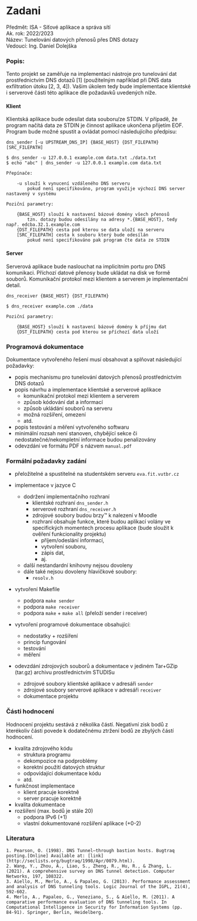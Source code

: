 # Zadani
Předmět: ISA - Síťové aplikace a správa sítí  
Ak. rok: 2022/2023  
Název: Tunelování datových přenosů přes DNS dotazy  
Vedoucí: Ing. Daniel Dolejška  

### Popis:
Tento projekt se zaměřuje na implementaci nástroje pro tunelování dat prostřednictvím
DNS dotazů [1] \(použitelným například při DNS data exfiltration útoku [2, 3, 4]).
Vašim úkolem tedy bude implementace klientské i serverové části této aplikace dle požadavků uvedených níže.

#### Klient
Klientská aplikace bude odesílat data souboru/ze STDIN.
V případě, že program načítá data ze STDIN je činnost aplikace ukončena přijetím EOF.
Program bude možné spustit a ovládat pomocí následujícího předpisu:

```
dns_sender [-u UPSTREAM_DNS_IP] {BASE_HOST} {DST_FILEPATH} [SRC_FILEPATH]

$ dns_sender -u 127.0.0.1 example.com data.txt ./data.txt
$ echo "abc" | dns_sender -u 127.0.0.1 example.com data.txt

Přepínače:

    -u slouží k vynucení vzdáleného DNS serveru
        pokud není specifikováno, program využije výchozí DNS server nastavený v systému

Poziční parametry:

    {BASE_HOST} slouží k nastavení bázové domény všech přenosů
        tzn. dotazy budou odesílány na adresy *.{BASE_HOST}, tedy např. edcba.32.1.example.com
    {DST_FILEPATH} cesta pod kterou se data uloží na serveru
    [SRC_FILEPATH] cesta k souboru který bude odesílán
        pokud není specifikováno pak program čte data ze STDIN
```

#### Server

Serverová aplikace bude naslouchat na implicitním portu pro DNS komunikaci.
Příchozí datové přenosy bude ukládat na disk ve formě souborů.
Komunikační protokol mezi klientem a serverem je implementační detail.

```
dns_receiver {BASE_HOST} {DST_FILEPATH}

$ dns_receiver example.com ./data

Poziční parametry:

    {BASE_HOST} slouží k nastavení bázové domény k příjmu dat
    {DST_FILEPATH} cesta pod kterou se příchozí data uloží
```

### Programová dokumentace

Dokumentace vytvořeného řešení musí obsahovat a splňovat následující požadavky:

- popis mechanismu pro tunelování datových přenosů prostřednictvím DNS dotazů
- popis návrhu a implementace klientské a serverové aplikace
    - komunikační protokol mezi klientem a serverem
    - způsob kódování dat a informací
    - způsob ukládání souborů na serveru
    - možná rozšíření, omezení
    - atd.
- popis testování a měření vytvořeného softwaru
- minimální rozsah není stanoven, chybějící sekce či nedostatečné/nekompletní informace budou penalizovány
- odevzdání ve formátu PDF s názvem `manual.pdf`

### Formální požadavky zadání

- přeložitelné a spustitelné na studentském serveru `eva.fit.vutbr.cz`
- implementace v jazyce C
    - dodržení implementačního rozhraní
        - klientské rozhraní `dns_sender.h`
        - serverové rozhraní `dns_receiver.h`
        - zdrojové soubory budou brzy™ k nalezení v Moodle
        - rozhraní obsahuje funkce, které budou aplikací volány ve specifických momentech procesu aplikace (bude sloužit k ověření funkcionality projektu)
            - příjem/odeslání informací,
            - vytvoření souboru,
            - zápis dat,
            - aj.
    - další nestandardní knihovny nejsou dovoleny
    - dále také nejsou dovoleny hlavičkové soubory:
        - `resolv.h`

- vytvoření Makefile
    - podpora `make sender`
    - podpora `make receiver`
    - podpora `make` + `make all` (přeloží sender i receiver)
- vytvoření programové dokumentace obsahující:
    - nedostatky + rozšíření
    - princip fungování
    - testování
    - měření
- odevzdání zdrojových souborů a dokumentace v jediném Tar+GZip (tar.gz) archivu prostřednictvím STUDISu
    - zdrojové soubory klientské aplikace v adresáři `sender`
    - zdrojové soubory serverové aplikace v adresáři `receiver`
    - dokumentace projektu

### Části hodnocení

Hodnocení projektu sestává z několika částí. Negativní zisk bodů z kterékoliv části povede k dodatečnému ztržení bodů ze zbylých částí hodnocení.

- kvalita zdrojového kódu
    - struktura programu
    - dekompozice na podproblémy
    - korektní použití datových struktur
    - odpovídající dokumentace kódu
    - atd.
- funkčnost implementace
    - klient pracuje korektně
    - server pracuje korektně
- kvalita dokumentace
- rozšíření (max. bodů je stále 20)
    - podpora IPv6 (+1)
    - vlastní dokumentované rozšíření aplikace (+0-2)

### Literatura
    1. Pearson, O. (1998). DNS Tunnel–through bastion hosts. Bugtraq posting.[Online] Available at: [link](http://seclists.org/bugtraq/1998/Apr/0079.html).
    2. Wang, Y., Zhou, A., Liao, S., Zheng, R., Hu, R., & Zhang, L. (2021). A comprehensive survey on DNS tunnel detection. Computer Networks, 197, 108322.
    3. Aiello, M., Merlo, A., & Papaleo, G. (2013). Performance assessment and analysis of DNS tunneling tools. Logic Journal of the IGPL, 21(4), 592-602.
    4. Merlo, A., Papaleo, G., Veneziano, S., & Aiello, M. (2011). A comparative performance evaluation of DNS tunneling tools. In Computational Intelligence in Security for Information Systems (pp. 84-91). Springer, Berlin, Heidelberg.

